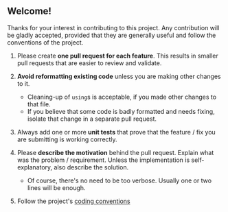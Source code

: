 ## Welcome!

Thanks for your interest in contributing to this project. Any contribution will
be gladly accepted, provided that they are generally useful and follow the
conventions of the project.

1. Please create **one pull request for each feature**. This results in smaller pull requests that are easier to review and validate.

1. **Avoid reformatting existing code** unless you are making other changes to it.  
   - Cleaning-up of `using`s is acceptable, if you made other changes to that file.
   - If you believe that some code is badly formatted and needs fixing, isolate that change in a separate pull request.

1. Always add one or more **unit tests** that prove that the feature / fix you are submitting is working correctly.

1. Please **describe the motivation** behind the pull request. Explain what was the problem / requirement. Unless the implementation is self-explanatory, also describe the solution.
   * Of course, there's no need to be too verbose. Usually one or two lines will be enough.

1. Follow the project's [coding conventions](CONTRIBUTING.md#coding-style)
